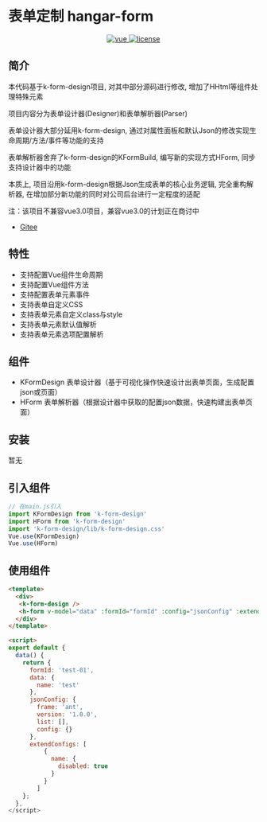 # 表单定制 hangar-form

<p align="center">
  <a href="https://github.com/vuejs/vue">
    <img src="https://img.shields.io/badge/vue-2.6.10-brightgreen.svg" alt="vue">
  </a>
  <a href="https://github.com/Kchengz/k-form-design/blob/master/LICENSE">
    <img src="https://img.shields.io/github/license/mashape/apistatus.svg" alt="license">
  </a>
</p>

## 简介

本代码基于k-form-design项目, 对其中部分源码进行修改, 增加了HHtml等组件处理特殊元素

项目内容分为表单设计器(Designer)和表单解析器(Parser)

表单设计器大部分延用k-form-design, 通过对属性面板和默认Json的修改实现生命周期/方法/事件等功能的支持

表单解析器舍弃了k-form-design的KFormBuild, 编写新的实现方式HForm, 同步支持设计器中的功能

本质上, 项目沿用k-form-design根据Json生成表单的核心业务逻辑, 完全重构解析器, 在增加部分新功能的同时对公司后台进行一定程度的适配

注：该项目不兼容vue3.0项目，兼容vue3.0的计划正在商讨中

- [Gitee](https://gitee.com/houtaroy/k-form-design)

## 特性

- 支持配置Vue组件生命周期
- 支持配置Vue组件方法
- 支持配置表单元素事件
- 支持表单自定义CSS
- 支持表单元素自定义class与style
- 支持表单元素默认值解析
- 支持表单元素选项配置解析

## 组件

- KFormDesign 表单设计器（基于可视化操作快速设计出表单页面，生成配置json或页面）
- HForm 表单解析器（根据设计器中获取的配置json数据，快速构建出表单页面）

## 安装

暂无

## 引入组件

``` javascript
// 在main.js引入
import KFormDesign from 'k-form-design'
import HForm from 'k-form-design'
import 'k-form-design/lib/k-form-design.css'
Vue.use(KFormDesign)
Vue.use(HForm)
```

## 使用组件

```html
<template>
  <div>
   <k-form-design />
   <h-form v-model="data" :formId="formId" :config="jsonConfig" :extendConfigs="extendConfigs">
  </div>
</template>

<script>
export default {
  data() {
    return {
      formId: 'test-01',
      data: {
        name: 'test'
      },
      jsonConfig: {
        frame: 'ant',
        version: '1.0.0',
        list: [],
        config: {}
      },
      extendConfigs: [
          {
            name: {
              disabled: true
            }
          }
        ]
    };
  },
</script>
```
